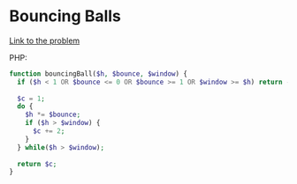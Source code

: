 # Bouncing Balls

[Link to the problem](https://www.codewars.com/kata/5544c7a5cb454edb3c000047)

PHP:

```php
function bouncingBall($h, $bounce, $window) {
  if ($h < 1 OR $bounce <= 0 OR $bounce >= 1 OR $window >= $h) return -1;
  
  $c = 1;
  do {
    $h *= $bounce;
    if ($h > $window) {
      $c += 2;
    }
  } while($h > $window);
  
  return $c;
}
```
